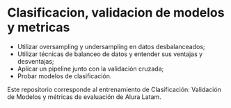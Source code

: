 # Clasificacion, validacion de modelos y metricas


- Utilizar oversampling y undersampling en datos desbalanceados;
- Utilizar técnicas de balanceo de datos y entender sus ventajas y desventajas;
- Aplicar un pipeline junto con la validación cruzada;
- Probar modelos de clasificación.


Este repositorio corresponde al entrenamiento de Clasificación: Validación de Modelos y métricas de evaluación de Alura Latam.
